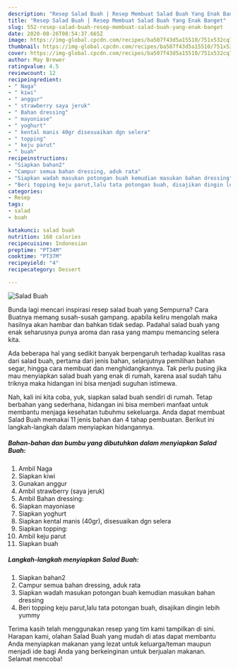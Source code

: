 ```yaml
---
description: "Resep Salad Buah | Resep Membuat Salad Buah Yang Enak Banget"
title: "Resep Salad Buah | Resep Membuat Salad Buah Yang Enak Banget"
slug: 552-resep-salad-buah-resep-membuat-salad-buah-yang-enak-banget
date: 2020-08-26T08:54:37.665Z
image: https://img-global.cpcdn.com/recipes/ba507f43d5a15510/751x532cq70/salad-buah-foto-resep-utama.jpg
thumbnail: https://img-global.cpcdn.com/recipes/ba507f43d5a15510/751x532cq70/salad-buah-foto-resep-utama.jpg
cover: https://img-global.cpcdn.com/recipes/ba507f43d5a15510/751x532cq70/salad-buah-foto-resep-utama.jpg
author: May Brewer
ratingvalue: 4.5
reviewcount: 12
recipeingredient:
- " Naga"
- " kiwi"
- " anggur"
- " strawberry saya jeruk"
- " Bahan dressing"
- " mayoniase"
- " yoghurt"
- " kental manis 40gr disesuaikan dgn selera"
- " topping"
- " keju parut"
- " buah"
recipeinstructions:
- "Siapkan bahan2"
- "Campur semua bahan dressing, aduk rata"
- "Siapkan wadah masukan potongan buah kemudian masukan bahan dressing"
- "Beri topping keju parut,lalu tata potongan buah, disajikan dingin lebih yummy"
categories:
- Resep
tags:
- salad
- buah

katakunci: salad buah 
nutrition: 168 calories
recipecuisine: Indonesian
preptime: "PT34M"
cooktime: "PT37M"
recipeyield: "4"
recipecategory: Dessert

---
```



![Salad Buah](https://img-global.cpcdn.com/recipes/ba507f43d5a15510/751x532cq70/salad-buah-foto-resep-utama.jpg)

Bunda lagi mencari inspirasi resep salad buah yang Sempurna? Cara Buatnya memang susah-susah gampang. apabila keliru mengolah maka hasilnya akan hambar dan bahkan tidak sedap. Padahal salad buah yang enak seharusnya punya aroma dan rasa yang mampu memancing selera kita.

Ada beberapa hal yang sedikit banyak berpengaruh terhadap kualitas rasa dari salad buah, pertama dari jenis bahan, selanjutnya pemilihan bahan segar, hingga cara membuat dan menghidangkannya. Tak perlu pusing jika mau menyiapkan salad buah yang enak di rumah, karena asal sudah tahu triknya maka hidangan ini bisa menjadi suguhan istimewa.




Nah, kali ini kita coba, yuk, siapkan salad buah sendiri di rumah. Tetap berbahan yang sederhana, hidangan ini bisa memberi manfaat untuk membantu menjaga kesehatan tubuhmu sekeluarga. Anda dapat membuat Salad Buah memakai 11 jenis bahan dan 4 tahap pembuatan. Berikut ini langkah-langkah dalam menyiapkan hidangannya.

<!--inarticleads1-->

##### Bahan-bahan dan bumbu yang dibutuhkan dalam menyiapkan Salad Buah:

1. Ambil  Naga
1. Siapkan  kiwi
1. Gunakan  anggur
1. Ambil  strawberry (saya jeruk)
1. Ambil  Bahan dressing:
1. Siapkan  mayoniase
1. Siapkan  yoghurt
1. Siapkan  kental manis (40gr), disesuaikan dgn selera
1. Siapkan  topping:
1. Ambil  keju parut
1. Siapkan  buah




<!--inarticleads2-->

##### Langkah-langkah menyiapkan Salad Buah:

1. Siapkan bahan2
1. Campur semua bahan dressing, aduk rata
1. Siapkan wadah masukan potongan buah kemudian masukan bahan dressing
1. Beri topping keju parut,lalu tata potongan buah, disajikan dingin lebih yummy




Terima kasih telah menggunakan resep yang tim kami tampilkan di sini. Harapan kami, olahan Salad Buah yang mudah di atas dapat membantu Anda menyiapkan makanan yang lezat untuk keluarga/teman maupun menjadi ide bagi Anda yang berkeinginan untuk berjualan makanan. Selamat mencoba!
